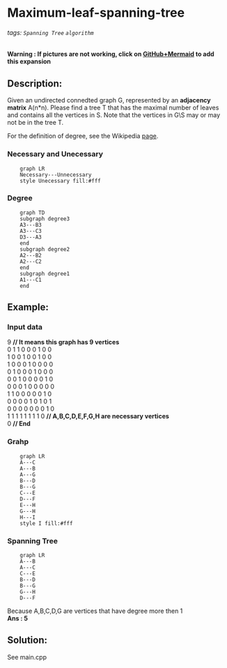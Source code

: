 # Maximum-leaf-spanning-tree

###### tags: `Spanning Tree` `algorithm`

**Warning : If pictures are not working, click on [GitHub+Mermaid](https://chrome.google.com/webstore/detail/github-%20-mermaid/goiiopgdnkogdbjmncgedmgpoajilohe) to add this expansion**

## Description:

Given an undirected connedted graph G, represented by an **adjacency matrix** A(n*n). Please find a tree T that has the maximal number of leaves and contains all the vertices in S. Note that the vertices in G\S may or may not be in the tree T.
  
For the definition of degree, see the Wikipedia [page](https://en.wikipedia.org/wiki/Degree_(graph_theory)).

### Necessary and Unecessary
```mermaid
    graph LR
    Necessary---Unnecessary
    style Unecessary fill:#fff
```
### Degree
```mermaid
    graph TD
    subgraph degree3
    A3---B3
    A3---C3
    D3---A3
    end
    subgraph degree2
    A2---B2
    A2---C2
    end
    subgraph degree1
    A1---C1
    end
```
## Example:
### Input data  
9 **// It means this graph has 9 vertices**  
0 1 1 0 0 0 1 0 0  
1 0 0 1 0 0 1 0 0  
1 0 0 0 1 0 0 0 0  
0 1 0 0 0 1 0 0 0  
0 0 1 0 0 0 0 1 0  
0 0 0 1 0 0 0 0 0  
1 1 0 0 0 0 0 1 0  
0 0 0 0 1 0 1 0 1  
0 0 0 0 0 0 0 1 0  
1 1 1 1 1 1 1 1 0 **// A,B,C,D,E,F,G,H are necessary vertices**  
0 **// End**

### Grahp
```mermaid
    graph LR
    A---C
    A---B
    A---G
    B---D
    B---G
    C---E
    D---F
    E---H
    G---H
    H---I
    style I fill:#fff
```
### Spanning Tree
```mermaid
    graph LR
    A---B
    A---C
    C---E
    B---D
    B---G
    G---H
    D---F
```
Because A,B,C,D,G are vertices that have degree more then 1  
**Ans : 5**
## Solution:
See main.cpp
